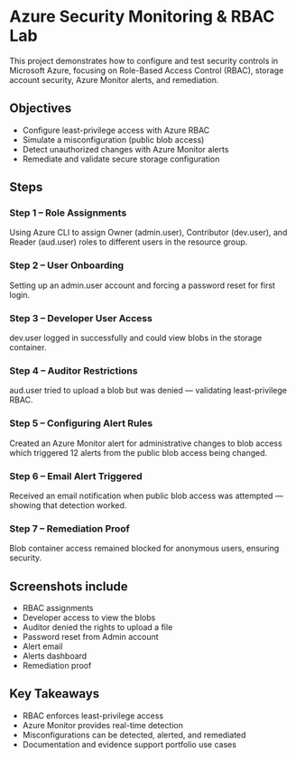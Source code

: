 # Azure Security Monitoring & RBAC Lab

This project demonstrates how to configure and test security controls in Microsoft Azure, focusing on Role-Based Access Control (RBAC), storage account security, Azure Monitor alerts, and remediation.

## Objectives
- Configure least-privilege access with Azure RBAC
- Simulate a misconfiguration (public blob access)
- Detect unauthorized changes with Azure Monitor alerts
- Remediate and validate secure storage configuration

## Steps

### Step 1 – Role Assignments
Using Azure CLI to assign Owner (admin.user), Contributor (dev.user), and Reader (aud.user) roles to different users in the resource group.

### Step 2 – User Onboarding
Setting up an admin.user account and forcing a password reset for first login.

### Step 3 – Developer User Access
dev.user logged in successfully and could view blobs in the storage container.

### Step 4 – Auditor Restrictions
aud.user tried to upload a blob but was denied — validating least-privilege RBAC.

### Step 5 – Configuring Alert Rules
Created an Azure Monitor alert for administrative changes to blob access which triggered 12 alerts from the public blob access being changed.

### Step 6 – Email Alert Triggered
Received an email notification when public blob access was attempted — showing that detection worked.

### Step 7 – Remediation Proof
Blob container access remained blocked for anonymous users, ensuring security.

## Screenshots include
- RBAC assignments
- Developer access to view the blobs
- Auditor denied the rights to upload a file
- Password reset from Admin account
- Alert email
- Alerts dashboard
- Remediation proof

## Key Takeaways
- RBAC enforces least-privilege access
- Azure Monitor provides real-time detection
- Misconfigurations can be detected, alerted, and remediated
- Documentation and evidence support portfolio use cases
